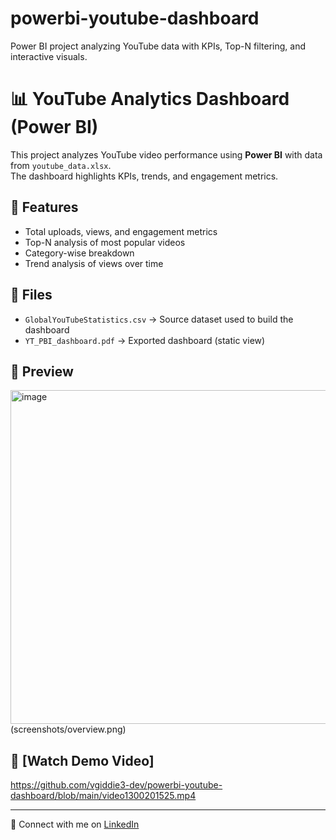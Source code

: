 # powerbi-youtube-dashboard
Power BI project analyzing YouTube data with KPIs, Top-N filtering, and interactive visuals.
# 📊 YouTube Analytics Dashboard (Power BI)

This project analyzes YouTube video performance using **Power BI** with data from `youtube_data.xlsx`.  
The dashboard highlights KPIs, trends, and engagement metrics.

## 🚀 Features
- Total uploads, views, and engagement metrics
- Top-N analysis of most popular videos
- Category-wise breakdown
- Trend analysis of views over time

## 📂 Files
- `GlobalYouTubeStatistics.csv` → Source dataset used to build the dashboard  
- `YT_PBI_dashboard.pdf` → Exported dashboard (static view)  

## 📸 Preview
<img width="945" height="534" alt="image" src="https://github.com/user-attachments/assets/8269d90c-8128-4244-97ae-28f599e8e1b8" />
(screenshots/overview.png)

## 🎥 [Watch Demo Video]
https://github.com/vgiddie3-dev/powerbi-youtube-dashboard/blob/main/video1300201525.mp4


---
🔗 Connect with me on [LinkedIn](https://www.linkedin.com/in/vennela-giddie-ba7618250/)
